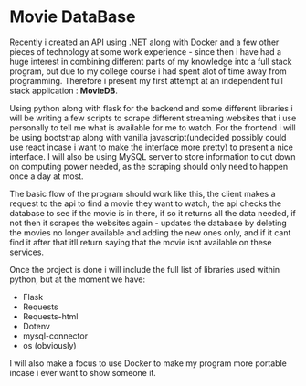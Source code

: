 # Movie DataBase

Recently i created an API using .NET along with Docker and a few other pieces of technology at some work experience - since then i have had a huge interest in combining different parts of my knowledge into a full stack program, but due to my college course i had spent alot of time away from programming. Therefore i present my first attempt at an independent full stack application : **MovieDB**.

Using python along with flask for the backend and some different libraries i will be writing a few scripts to scrape different streaming websites that i use personally to tell me what is available for me to watch. For the frontend i will be using bootstrap along with vanilla javascript(undecided possibly could use react incase i want to make the interface more pretty) to present a nice interface. I will also be using MySQL server to store information to cut down on computing power needed, as the scraping should only need to happen once a day at most.

The basic flow of the program should work like this, the client makes a request to the api to find a movie they want to watch, the api checks the database to see if the movie is in there, if so it returns all the data needed, if not then it scrapes the websites again - updates the database by deleting the movies no longer available and adding the new ones only, and if it cant find it after that itll return saying that the movie isnt available on these services.

Once the project is done i will include the full list of libraries used within python, but at the moment we have:
- Flask
- Requests
- Requests-html
- Dotenv
- mysql-connector
- os (obviously)


I will also make a focus to use Docker to make my program more portable incase i ever want to show someone it.
